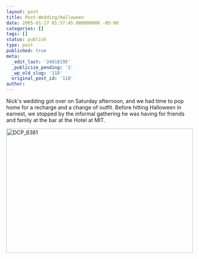 ```yaml
---
layout: post
title: Post-Wedding/Halloween
date: 2005-01-17 01:57:45.000000000 -05:00
categories: []
tags: []
status: publish
type: post
published: true
meta:
  _edit_last: '24918195'
  _publicize_pending: '1'
  _wp_old_slug: '118'
  original_post_id: '118'
author: 
---
```

Nick's wedding got over on Saturday afternoon, and we had time to pop home for a recharge and a change of outfit.  Before hitting Halloween in earnest, we stopped by the informal gathering he was having for friends and family at the bar at the Hotel at MIT.

<a href="http://www.flickr.com/photos/matthewsim/sets/72157601842764794/" title="DCP_6381 by Matthew Simoneau, on Flickr"><img src="https://farm2.staticflickr.com/1243/1316900172_a5e6ddf210.jpg" width="500" height="333" alt="DCP_6381" /></a>
